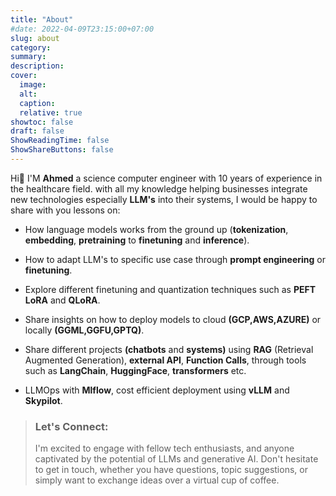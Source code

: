 ```yaml
---
title: "About"
#date: 2022-04-09T23:15:00+07:00
slug: about
category:
summary:
description: 
cover:
  image:
  alt:
  caption: 
  relative: true
showtoc: false
draft: false
ShowReadingTime: false
ShowShareButtons: false
---
```


Hi👋 I'M **Ahmed** a science computer engineer with 10 years of experience in the healthcare field.
with all my knowledge helping businesses integrate new technologies especially **LLM's** into their systems, I would be happy to share with you lessons on:

- How language models works from the ground up (**tokenization**, **embedding**, **pretraining** to **finetuning** and **inference**).

- How to adapt LLM's to specific use case through **prompt engineering** or **finetuning**.

- Explore different finetuning and quantization techniques such as **PEFT** **LoRA** and **QLoRA**.

- Share insights on how to deploy models to cloud **(GCP,AWS,AZURE)** or locally **(GGML,GGFU,GPTQ)**.

- Share different projects **(chatbots** and **systems)** using **RAG** (Retrieval Augmented Generation), **external API**, **Function Calls**, through tools such as **LangChain**, **HuggingFace**, **transformers** etc.
- LLMOps with **Mlflow**, cost efficient deployment using **vLLM** and **Skypilot**.


> ### **Let's Connect:**
> I'm excited to engage with fellow tech enthusiasts, and anyone captivated by the potential of LLMs  and generative AI. 
> Don't hesitate to get in touch, whether you have questions, topic suggestions, or simply want to exchange ideas over a virtual cup of coffee.
